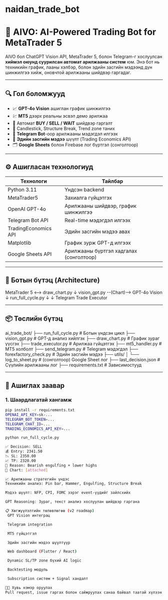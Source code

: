 # naidan_trade_bot
# 🤖 AIVO: AI-Powered Trading Bot for MetaTrader 5

AIVO бол ChatGPT Vision API, MetaTrader 5, болон Telegram-г хослуулсан **хиймэл оюунд суурилсан автомат арилжааны систем** юм. Энэ бот нь техникийн график, лааны хэлбэр, болон эдийн засгийн мэдээнд дүн шинжилгээ хийж, оновчтой арилжааны шийдвэр гаргадаг.

---

## 🔍 Гол боломжууд

- 📈 **GPT-4o Vision** ашиглан график шинжилгээ
- 💹 **MT5** дээрх реальны эсвэл демо арилжаа
- 🔄 Автомат **BUY / SELL / WAIT** шийдвэр гаргалт
- 🧠 Candlestick, Structure Break, Trend zone таних
- 🧾 **Telegram Bot**-оор арилжааны мэдэгдэл илгээх
- 📰 **Эдийн засгийн мэдээ** шүүлт (Trading Economics API)
- 🗂️ **Google Sheets** болон Firebase лог бүртгэл (сонголтоор)

---

## ⚙️ Ашигласан технологиуд

| Технологи | Тайлбар |
|-----------|---------|
| Python 3.11 | Үндсэн backend |
| MetaTrader5 | Захиалга гүйцэтгэх |
| OpenAI GPT-4o | Арилжааны шийдвэр, график шинжилгээ |
| Telegram Bot API | Real-time мэдэгдэл илгээх |
| TradingEconomics API | Эдийн засгийн мэдээ авах |
| Matplotlib | График зурж GPT-д илгээх |
| Google Sheets API | Арилжааны бүртгэл хадгалах (сонголтоор) |

---

## 🧱 Ботын бүтэц (Architecture)

MetaTrader 5 <--> draw_chart.py
↓
vision_gpt.py --(Chart)--> GPT-4o Vision
↓
run_full_cycle.py
↓ ↓
Telegram Trade Executor


---

## 📦 Төслийн бүтэц

ai_trade_bot/
├── run_full_cycle.py # Ботын үндсэн цикл
├── vision_gpt.py # GPT-д анализ хийлгэх
├── draw_chart.py # График зураг үүсгэх
├── trade_executor.py # Арилжаа гүйцэтгэх
├── mt5_handler.py # MT5 холболт
├── send_telegram.py # Telegram мэдэгдэл
├── forexfactory_check.py # Эдийн засгийн мэдээ
├── utils/
│ └── log_to_sheet.py # (сонголтоор) Google Sheet лог
├── last_decision.json # Сүүлийн арилжааны лог
├── requirements.txt # Зависимостууд

---

## 🚀 Ашиглах заавар

### 1. Шаардлагатай хангамж
```bash
pip install -r requirements.txt
OPENAI_API_KEY=sk-...
TELEGRAM_BOT_TOKEN=...
TELEGRAM_CHAT_ID=...
TRADING_ECONOMICS_API_KEY=...

python run_full_cycle.py

✅ Decision: SELL
💰 Entry: 2341.50
📉 SL: 2350.00
📈 TP: 2320.00
🧠 Reason: Bearish engulfing + lower highs
📸 Chart: [attached]

📈 Арилжааны стратегийн үндэс
Техникийн анализ: Pin bar, Hammer, Engulfing, Structure Break

Мэдээ шүүлт: NFP, CPI, FOMC зэрэг event-үүдийг зайлсхийх

GPT Reasoning: Зураг, текст анализ хослуулан шийдвэр гаргана

📋 Хөгжүүлэлтийн төлөвлөгөө (v2 roadmap)
 GPT Vision интеграц

 Telegram integration

 MT5 гүйцэтгэл

 Эдийн засгийн мэдээ шүүлтүүр

 Web dashboard (Flutter / React)

 Dynamic SL/TP zone бүхий AI logic

 Backtesting модуль

 Subscription систем + Signal хандалт

👨‍💻 Хувь нэмэр оруулах
Pull request, issue гаргах болон сайжруулах санаа байвал таатай хүлээн авна. Монголын трейдерүүдэд зориулсан AI автоматжуулалтын төслийг хамтдаа хөгжүүлье!
